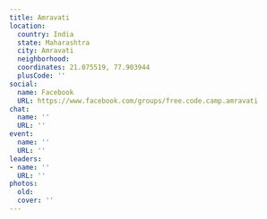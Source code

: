 ```yaml
---
title: Amravati
location:
  country: India
  state: Maharashtra
  city: Amravati
  neighborhood: 
  coordinates: 21.075519, 77.903944
  plusCode: ''
social:
  name: Facebook
  URL: https://www.facebook.com/groups/free.code.camp.amravati
chat:
  name: ''
  URL: ''
event:
  name: ''
  URL: ''
leaders:
- name: ''
  URL: ''
photos:
  old: 
  cover: ''
---
```


